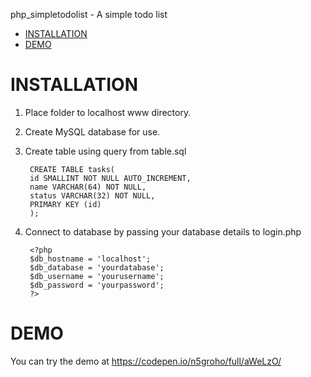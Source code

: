php_simpletodolist - A simple todo list

- [INSTALLATION](#installation)
- [DEMO](#demo)

# INSTALLATION
1. Place folder to localhost www directory.
2. Create MySQL database for use.
3. Create table using query from table.sql

        CREATE TABLE tasks(
        id SMALLINT NOT NULL AUTO_INCREMENT,
        name VARCHAR(64) NOT NULL,
        status VARCHAR(32) NOT NULL,
        PRIMARY KEY (id)
        );
        
4. Connect to database by passing your database details to login.php

        <?php
        $db_hostname = 'localhost';
        $db_database = 'yourdatabase';
        $db_username = 'yourusername';
        $db_password = 'yourpassword';
        ?>

# DEMO
You can try the demo at https://codepen.io/n5groho/full/aWeLzO/
